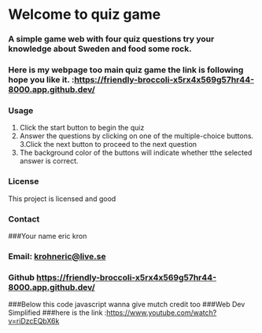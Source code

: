 # Welcome to quiz game 

### A simple game web with four quiz questions try your knowledge about Sweden and food some rock.

### Here is my webpage too main quiz game the link is following hope you like it. :https://friendly-broccoli-x5rx4x569g57hr44-8000.app.github.dev/

### Usage
1. Click the start button to begin the quiz
2. Answer the questions by clicking on one of the multiple-choice buttons.
3.Click the next button to proceed to the next question
4. The background color of the buttons will indicate whether tthe selected answer is correct.


### License
This project is licensed and good

### Contact

###Your name eric kron
### Email: krohneric@live.se
### Github https://friendly-broccoli-x5rx4x569g57hr44-8000.app.github.dev/

###Below this code javascript wanna give mutch credit too 
###Web Dev Simplified
###here is the link :https://www.youtube.com/watch?v=riDzcEQbX6k












